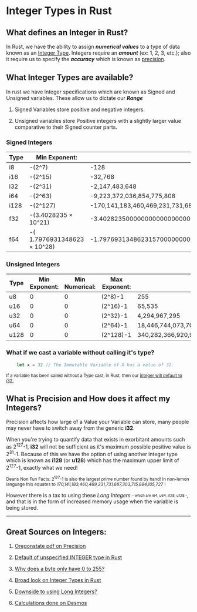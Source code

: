 # Integer Types in Rust

## **What defines an Integer in Rust?**

In Rust, we have the ability to assign <i>**numerical values**</i> to a type of data known as an <a href="https://en.wikipedia.org/wiki/Integer_(computer_science)">Integer Type</a>. Integers require an **<i>amount</i>** (ex: 1, 2, 3, etc.); also it require us to specify the **<i>accuracy</i>** which is known as <a href="https://en.wikipedia.org/wiki/Precision_(computer_science)">precision</a>.

## **What Integer Types are available?**

In rust we have Integer specifications which are known as Signed and Unsigned variables. These allow us to dictate our **<i>Range</i>**

1. Signed Variables store positive and negative integers.

2. Unsigned variables store Positive integers with a slightly larger value comparative to their Signed counter parts.

### **Signed Integers**

| Type | Min Exponent: | Min Numerical:                                        | Max Exponent: | Max Numerical:                                      |
|------|---------------|-------------------------------------------------------|---------------|-----------------------------------------------------|
| i8   | -(2^7)        | -128                                                  | (2^7)-1       | 127                                                 |
| i16  | -(2^15)       | -32,768                                               | (2^15)-1      | 32,767                                              |
| i32  | -(2^31)       | -2,147,483,648                                        | (2^31)-1      | 2,147,483,647                                       |
| i64  | -(2^63)       | -9,223,372,036,854,775,808                            | (2^63)-1      | 9,223,372,036,854,775,807                           |
| i128 | -(2^127)      | -170,141,183,460,469,231,731,687,303,715,884,105,728  | (2^127)-1     | 170,141,183,460,469,231,731,687,303,715,884,105,727 |
| f32  | -(3.4028235 × 10^21) | -3.402823500000000000000000000000000000000 | 3.4028235 × 10^21 | 3.402823500000000000000000000000000000000
| f64  | -( 1.7976931348623 × 10^28) | -1.797693134862315700000000000000000000000000000000000000000000000000000000000000000000000000000000000000000000000000000000000000000000000000000000000000000000000000000000000000000000000000000000000000000000000000000000000000000000000000000000000000000000000000000000000000000000000000000000000000000000000000000| 1.7976931348623000 × 10^28 | 1.797693134862315700000000000000000000000000000000000000000000000000000000000000000000000000000000000000000000000000000000000000000000000000000000000000000000000000000000000000000000000000000000000000000000000000000000000000000000000000000000000000000000000000000000000000000000000000000000000000000000000000000 |

### **Unsigned Integers**

| Type | Min Exponent:  | Min Numerical: | Max Exponent: | Max Exponent:                                       |
|------|----------------|----------------|---------------|-----------------------------------------------------|
| u8   | 0              | 0              | (2^8)-1       | 255                                                 |
| u16  | 0              | 0              | (2^16)-1      | 65,535                                              |
| u32  | 0              | 0              | (2^32)-1      | 4,294,967,295                                       |
| u64  | 0              | 0              | (2^64)-1      | 18,446,744,073,709,551,615                          |
| u128 | 0              | 0              | (2^128)-1     | 340,282,366,920,938,463,463,374,607,431,768,211,456 |

### **What if we cast a variable without calling it's type?**

```rust
    let x = 32 // The Immutable Variable of X has a value of 32.
```

<sub>If a variable has been called without a Type cast, in Rust, then our <a href="https://stackoverflow.com/questions/55903243/what-is-the-default-integer-type-in-rust"> integer will default to i32.</a></sub>

## **What is Precision and How does it affect my Integers?**

Precision affects how large of a Value your Variable can store, many people may never have to switch away from the generic **i32**.

When you're trying to quantify data that exists in exorbitant amounts such as 2<sup>127</sup>-1, **i32** will not be sufficient as it's maximum possible positive value is 2<sup>31</sup>-1. Because of this we have the option of using another integer type which is known as **i128** (or **u128**) which has the maximum upper limit of 2<sup>127</sup>-1, exactly what we need!

<sub>Deans Non Fun Facts: 2<sup>127</sup>-1 is also the largest prime number found by hand! In non-lemon language this equates to *170,141,183,460,469,231,731,687,303,715,884,105,727* !</sub>

However there is a tax to using these *Long Integers* <sub><sup>- which are i64, u64, i128, u128 -</sup></sub>, and that is in the form of increased memory usage when the variable is being stored.

----

## **Great Sources on Integers**:

1. [Oregonstate pdf on Precision](http://sites.science.oregonstate.edu/~landaur/INSTANCES/WebModules/1_ComputerPrecision/PrecisionFiles/Pdfs/PrecisionI_15Sept.pdf)

2. [Default of unspecified INTEGER type in Rust](https://github.com/rust-lang/rfcs/blob/master/text/0212-restore-int-fallback.md)

3. [Why does a byte only have 0 to 255?](https://stackoverflow.com/questions/4986486/why-does-a-byte-only-have-0-to-255)

4. [Broad look on Integer Types in Rust](https://medium.com/@marcinbaraniecki/on-integer-types-in-rust-b3dc1b0a23d3)

5. [Downside to using Long Integers?](https://stackoverflow.com/questions/26409117/why-use-integer-instead-of-long)

6. [Calculations done on Desmos](https://www.desmos.com/scientific)
